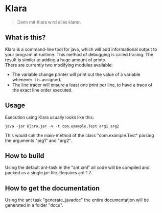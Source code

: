 Klara
=====

> Denn mit Klara wird alles klarer.

What is this?
-------------

Klara is a command-line tool for java, which will add informational output to your program at runtime.
This method of debugging is called tracing. The result is similar to adding a huge amount of prints.  
There are currently two modifying modules available:

* The variable change printer will print out the value of a variable whenever it is assigned.
* The line tracer will ensure a least one print per line, to have a trace of the exact line order executed.

Usage
-----

Execution using Klara usually looks like this:

    java -jar Klara.jar -v -t com.example.Test arg1 arg2

This would call the main-method of the class "com.example.Test" parsing the arguments "arg1" and "arg2".

How to build
------------

Using the default ant-task in the "ant.xml" all code will be compiled and packed as a single jar-file. Requires ant 1.7.

How to get the documentation
----------------------------

Using the ant task "generate_javadoc" the entire documentation will be generated in a folder "docs".